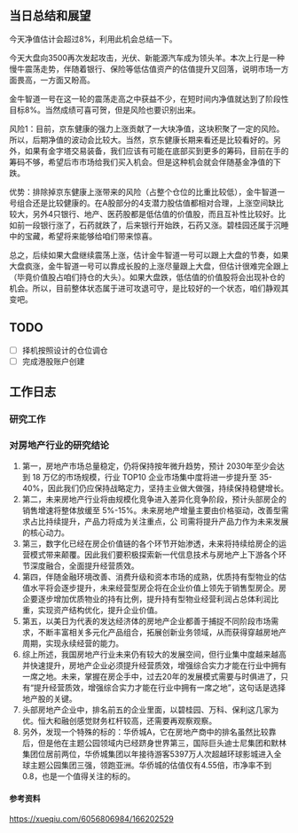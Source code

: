 ## 当日总结和展望

今天净值估计会超过8%，利用此机会总结一下。

今天大盘向3500再次发起攻击，光伏、新能源汽车成为领头羊。本次上行是一种慢牛震荡走势，伴随着银行、保险等低估值资产的估值提升又回落，说明市场一方面畏高，一方面又盼高。

金牛智道一号在这一轮的震荡走高之中获益不少，在短时间内净值就达到了阶段性目标8%。当然成绩可喜可贺，但是风险也要识别出来。

风险1：目前，京东健康的强力上涨贡献了一大块净值，这块积聚了一定的风险。所以，后期净值的波动会比较大。当然，京东健康长期来看还是比较看好的。另外，如果有金字塔交易装备，我们应该有可能在底部买到更多的筹码，目前在手的筹码不够，希望后市市场给我们买入机会。但是这种机会就会伴随基金净值的下跌。

优势：排除掉京东健康上涨带来的风险（占整个仓位的比重比较低），金牛智道一号组合还是比较健康的。在A股部分的4支潜力股估值都相对合理，上涨空间缺比较大，另外4只银行、地产、医药股都是低估值的价值股，而且互补性比较好。比如前一段银行涨了，石药就跌了，后来银行开始跌，石药又涨。碧桂园还属于沉睡中的宝藏，希望将来能够给咱们带来惊喜。

总之，后续如果大盘继续震荡上涨，估计金牛智道一号可以跟上大盘的节奏，如果大盘疯涨，金牛智道一号可以靠成长股的上涨尽量跟上大盘，但估计很难完全跟上（毕竟价值股占咱们持仓的大头）。如果大盘跌，低估值的价值股将会出现补仓的机会。所以，目前整体状态属于进可攻退可守，是比较好的一个状态，咱们静观其变吧。

## TODO

- [ ] 择机按照设计的仓位调仓
- [ ] 完成港股账户创建

## 工作日志

### 研究工作

### 对房地产行业的研究结论

1. 第一，房地产市场总量稳定，仍将保持按年微升趋势，预计 2030年至少会达到 18 万亿的市场规模，行业 TOP10 企业市场集中度将进一步提升至 35-40%，因此我们仍应保持战略定力，坚持主业做大做强，持续保持稳健增长。
2. 第二，未来房地产行业将由规模化竞争进入差异化竞争阶段，预计头部房企的销售增速将整体放缓至 5%-15%。未来房地产增量主要由价格驱动，改善型需求占比持续提升，产品力将成为关注重点，公 司需将提升产品力作为未来发展的核心动力。
3. 第三，数字化已经在房企价值链的各个环节开始渗透，未来将持续给房企的运营模式带来颠覆。因此我们要积极探索新一代信息技术与房地产上下游各个环节深度融合，全面提升经营质效。
4. 第四，伴随金融环境改善、消费升级和资本市场的成熟，优质持有型物业的估值水平将会逐步提升，未来经营型房企将在企业价值上领先于销售型房企。房企要逐步增加优质物业的持有比例，提升持有型物业经营利润占总体利润比重，实现资产结构优化，提升企业价值。
5. 第五，以美日为代表的发达经济体的房地产企业都善于捕捉不同阶段市场需求，不断丰富相关多元化产品组合，拓展创新业务领域，从而获得穿越房地产周期，实现永续经营的能力。
6. 综上所述，我国房地产行业未来仍有较大的发展空间，但行业集中度越来越高并快速提升，房地产企业必须提升经营质效，增强综合实力才能在行业中拥有一席之地。未来，掌握在房企手中，过去20年的发展模式需要与时俱进了，只有“提升经营质效，增强综合实力才能在行业中拥有一席之地”，这句话是选择地产股的关键。
7. 头部房地产企业中，排名前五的企业里面，以碧桂园、万科、保利这几家为优。恒大和融创感觉财务杠杆较高，还需要再观察观察。
8. 另外，发现一个特殊的标的：华侨城A，它在房地产商中的排名虽然比较靠后，但是他在主题公园领域内已经跻身世界第三，国际巨头迪士尼集团和默林集团位居前两位，华侨城集团以年接待游客5397万人次超越环球影城进入全球主题公园集团三强，领跑亚洲。华侨城的估值仅有4.55倍，市净率不到0.8，也是一个值得关注的标的。

#### 参考资料

https://xueqiu.com/6056806984/166202529

